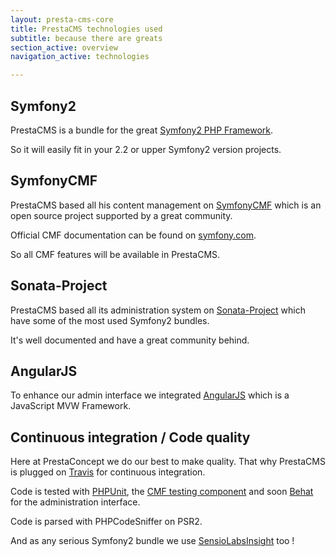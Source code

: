 ```yaml
---
layout: presta-cms-core
title: PrestaCMS technologies used
subtitle: because there are greats
section_active: overview
navigation_active: technologies

---
```


## Symfony2

PrestaCMS is a bundle for the great [Symfony2 PHP Framework][1].

So it will easily fit in your 2.2 or upper Symfony2 version projects.


## SymfonyCMF

PrestaCMS based all his content management on [SymfonyCMF][2] which is an open source project supported by a great community.

Official CMF documentation can be found on [symfony.com][3].

So all CMF features will be available in PrestaCMS.


## Sonata-Project

PrestaCMS based all its administration system on [Sonata-Project][4] which have some of the most used Symfony2 bundles.

It's well documented and have a great community behind.

## AngularJS

To enhance our admin interface we integrated [AngularJS][5] which is a JavaScript MVW Framework.


## Continuous integration / Code quality

Here at PrestaConcept we do our best to make quality. That why PrestaCMS is plugged on [Travis][6] for continuous integration.

Code is tested with [PHPUnit][7], the [CMF testing component][8] and soon [Behat][9] for the administration interface.

Code is parsed with PHPCodeSniffer on PSR2.

And as any serious Symfony2 bundle we use [SensioLabsInsight][10] too !


[1]: http://symfony.com/
[2]: http://cmf.symfony.com/about
[3]: http://symfony.com/doc/master/cmf/index.html
[4]: http://sonata-project.org/bundles/
[5]: http://angularjs.org/
[6]: https://travis-ci.org/prestaconcept/PrestaCMSCoreBundle
[7]: http://phpunit.de/manual/current/en/index.html
[8]: http://symfony.com/doc/master/cmf/components/testing.html
[9]: http://behat.org/
[10]: https://insight.sensiolabs.com/projects/6576869b-bb02-4c6f-85ad-eac142d03b85
